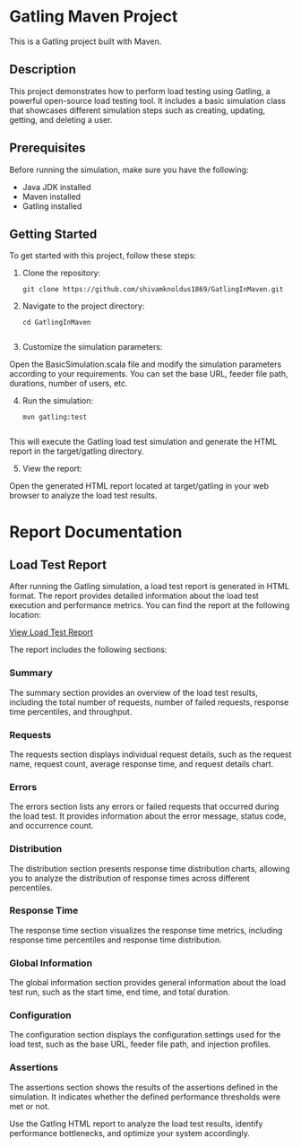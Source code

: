 # Gatling Maven Project

This is a Gatling project built with Maven.

## Description

This project demonstrates how to perform load testing using Gatling, a powerful open-source load testing tool. It includes a basic simulation class that showcases different simulation steps such as creating, updating, getting, and deleting a user.

## Prerequisites

Before running the simulation, make sure you have the following:

- Java JDK installed
- Maven installed
- Gatling installed

## Getting Started

To get started with this project, follow these steps:

1. Clone the repository:

   ```shell
   git clone https://github.com/shivamknoldus1869/GatlingInMaven.git

2. Navigate to the project directory:
 
    ```shell
   cd GatlingInMaven
  
3. Customize the simulation parameters:

Open the BasicSimulation.scala file and modify the simulation parameters according to your requirements. You can set the base URL, feeder file path, durations, number of users, etc.
 
4. Run the simulation:

    ```shell
   mvn gatling:test
  
 
This will execute the Gatling load test simulation and generate the HTML report in the target/gatling directory.

5. View the report:

Open the generated HTML report located at target/gatling in your web browser to analyze the load test results.


# Report Documentation
## Load Test Report

After running the Gatling simulation, a load test report is generated in HTML format. The report provides detailed information about the load test execution and performance metrics. You can find the report at the following location:

[View Load Test Report](file:///home/knoldus/Documents/Gatling/GatlingMVN/target/gatling/basicsimulation-20230512161146498/index.html)

The report includes the following sections:

### Summary

The summary section provides an overview of the load test results, including the total number of requests, number of failed requests, response time percentiles, and throughput.

### Requests

The requests section displays individual request details, such as the request name, request count, average response time, and request details chart.

### Errors

The errors section lists any errors or failed requests that occurred during the load test. It provides information about the error message, status code, and occurrence count.

### Distribution

The distribution section presents response time distribution charts, allowing you to analyze the distribution of response times across different percentiles.

### Response Time

The response time section visualizes the response time metrics, including response time percentiles and response time distribution.

### Global Information

The global information section provides general information about the load test run, such as the start time, end time, and total duration.

### Configuration

The configuration section displays the configuration settings used for the load test, such as the base URL, feeder file path, and injection profiles.

### Assertions

The assertions section shows the results of the assertions defined in the simulation. It indicates whether the defined performance thresholds were met or not.

Use the Gatling HTML report to analyze the load test results, identify performance bottlenecks, and optimize your system accordingly.


